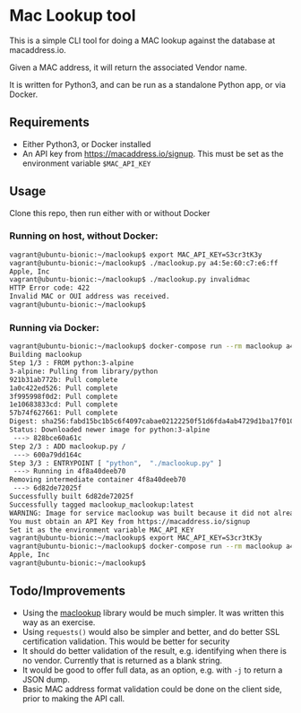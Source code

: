 # Mac Lookup tool

This is a simple CLI tool for doing a MAC lookup against the database at macaddress.io.

Given a MAC address, it will return the associated Vendor name.

It is written for Python3, and can be run as a standalone Python app, or via Docker.

## Requirements

* Either Python3, or Docker installed
* An API key from https://macaddress.io/signup. This must be set as the environment variable `$MAC_API_KEY`

## Usage

Clone this repo, then run either with or without Docker

### Running on host, without Docker:

```bash
vagrant@ubuntu-bionic:~/maclookup$ export MAC_API_KEY=S3cr3tK3y
vagrant@ubuntu-bionic:~/maclookup$ ./maclookup.py a4:5e:60:c7:e6:ff
Apple, Inc
vagrant@ubuntu-bionic:~/maclookup$ ./maclookup.py invalidmac
HTTP Error code: 422
Invalid MAC or OUI address was received.
vagrant@ubuntu-bionic:~/maclookup$
```

### Running via Docker:

```bash
vagrant@ubuntu-bionic:~/maclookup$ docker-compose run --rm maclookup a4:5e:60:c7:e6:ff
Building maclookup
Step 1/3 : FROM python:3-alpine
3-alpine: Pulling from library/python
921b31ab772b: Pull complete
1a0c422ed526: Pull complete
3f995998f0d2: Pull complete
1e10683833cd: Pull complete
57b74f627661: Pull complete
Digest: sha256:fabd15bc1b5c6f4097cabae02122250f51d6fda4ab4729d1ba17f01028a7fc15
Status: Downloaded newer image for python:3-alpine
 ---> 828bce60a61c
Step 2/3 : ADD maclookup.py /
 ---> 600a79dd164c
Step 3/3 : ENTRYPOINT [ "python",  "./maclookup.py" ]
 ---> Running in 4f8a40deeb70
Removing intermediate container 4f8a40deeb70
 ---> 6d82de72025f
Successfully built 6d82de72025f
Successfully tagged maclookup_maclookup:latest
WARNING: Image for service maclookup was built because it did not already exist. To rebuild this image you must use `docker-compose build` or `docker-compose up --build`.
You must obtain an API Key from https://macaddress.io/signup
Set it as the environment variable MAC_API_KEY
vagrant@ubuntu-bionic:~/maclookup$ export MAC_API_KEY=S3cr3tK3y
vagrant@ubuntu-bionic:~/maclookup$ docker-compose run --rm maclookup a4:5e:60:c7:e6:ff
Apple, Inc
vagrant@ubuntu-bionic:~/maclookup$
```


## Todo/Improvements

* Using the [maclookup](https://pypi.org/project/maclookup/) library would be much simpler. It was written this way
  as an exercise.
* Using `requests()` would also be simpler and better, and do better SSL certification validation. This would be better
  for security
* It should do better validation of the result, e.g. identifying when there is no vendor. Currently that is returned
  as a blank string.
* It would be good to offer full data, as an option, e.g. with `-j` to return a JSON dump. 
* Basic MAC address format validation could be done on the client side, prior to making the API call.
